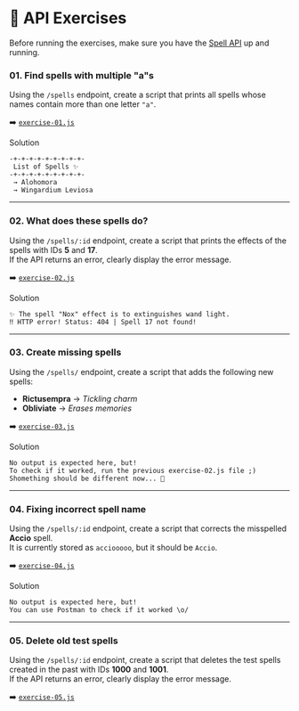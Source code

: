 # 🧙 API Exercises

Before running the exercises, make sure you have the [Spell API](../README.md) up and running.

### 01. Find spells with multiple "a"s

Using the `/spells` endpoint, create a script that prints all spells whose names contain more than one letter `"a"`.

➡️ [`exercise-01.js`](./exercise-01.js)

Solution

```text
-+-+-+-+-+-+-+-+-+-
 List of Spells ✨
-+-+-+-+-+-+-+-+-+-
 → Alohomora
 → Wingardium Leviosa
```

---

### 02. What does these spells do?

Using the `/spells/:id` endpoint, create a script that prints the effects of the spells with IDs **5** and **17**.  
If the API returns an error, clearly display the error message.

➡️ [`exercise-02.js`](./exercise-02.js)

Solution

```text
✨ The spell "Nox" effect is to extinguishes wand light.
‼️ HTTP error! Status: 404 | Spell 17 not found!
```

---

### 03. Create missing spells

Using the `/spells/` endpoint, create a script that adds the following new spells:

- **Rictusempra** → *Tickling charm*  
- **Obliviate** → *Erases memories*  

➡️ [`exercise-03.js`](./exercise-03.js)

Solution

```text
No output is expected here, but!
To check if it worked, run the previous exercise-02.js file ;)
Shomething should be different now... 👀
```

---

### 04. Fixing incorrect spell name

Using the `/spells/:id` endpoint, create a script that corrects the misspelled **Accio** spell.  
It is currently stored as `acciooooo`, but it should be `Accio`.

➡️ [`exercise-04.js`](./exercise-04.js)

Solution

```text
No output is expected here, but!
You can use Postman to check if it worked \o/
```

---

### 05. Delete old test spells

Using the `/spells/:id` endpoint, create a script that deletes the test spells created in the past with IDs **1000** and **1001**.  
If the API returns an error, clearly display the error message.

➡️ [`exercise-05.js`](./exercise-05.js)
